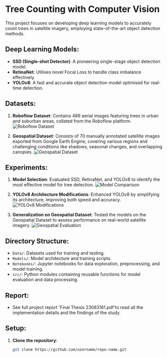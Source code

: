 # Tree Counting with Computer Vision

This project focuses on developing deep learning models to accurately count trees in satellite imagery, employing state-of-the-art object detection methods.

## Deep Learning Models:
- **SSD (Single-shot Detector)**: A pioneering single-stage object detection model.
- **RetinaNet**: Utilises novel Focal Loss to handle class imbalance effectively.
- **YOLOv8**: A fast and accurate object detection model optimised for real-time detection.

## Datasets:
1. **Roboflow Dataset**: Contains 489 aerial images featuring trees in urban and suburban areas, collated from the Roboflow platform.
   ![Roboflow Dataset](path/to/image) <!-- Add image link here -->
   
2. **Geospatial Dataset**: Consists of 70 manually annotated satellite images exported from Google Earth Engine, covering various regions and challenging conditions like shadows, seasonal changes, and overlapping canopies.
   ![Geospatial Dataset](path/to/image) <!-- Add image link here -->

## Experiments:
1. **Model Selection**: Evaluated SSD, RetinaNet, and YOLOv8 to identify the most effective model for tree detection.
   ![Model Comparison](path/to/image) <!-- Add experiment result image -->

2. **YOLOv8 Architecture Modifications**: Enhanced YOLOv8 by simplifying its architecture, improving both speed and accuracy.
   ![YOLOv8 Modifications](path/to/image) <!-- Add comparison image -->

3. **Generalization on Geospatial Dataset**: Tested the models on the Geospatial Dataset to assess performance on real-world satellite imagery.
   ![Geospatial Evaluation](path/to/image) <!-- Add performance metrics -->

## Directory Structure:
- `Data/`: Datasets used for training and testing.
- `Models/`: Model architecture and training scripts.
- `Notebooks/`: Jupyter notebooks for data exploration, preprocessing, and model training.
- `src/`: Python modules containing reusable functions for model evaluation and data processing.

## Report:
- See full project report 'Final Thesis 23083161.pdf'to read all the implementation details and the findings of the study.

## Setup:

1. **Clone the repository**:
   ```bash
   git clone https://github.com/username/repo-name.git
